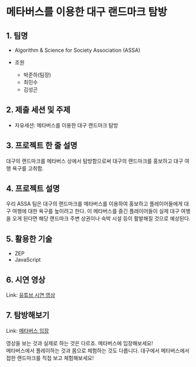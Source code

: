 메타버스를 이용한 대구 랜드마크 탐방
===

## 1. 팀명 
* Algorithm & Science for Society Association (ASSA)

* 조원
    + 박준하(팀장)
    + 최민수
    + 김성곤

## 2. 제출 세션 및 주제
* 자유세션: 메타버스를 이용한 대구 랜드마크 탐방

## 3. 프로젝트 한 줄 설명
대구의 랜드마크를 메타버스 상에서 탐방함으로써 대구의 랜드마크를 홍보하고 대구 여행 욕구를 고취함.

## 4. 프로젝트 설명
우리 ASSA 팀은 대구의 랜드마크를 메타버스를 이용하여 홍보하고 플레이어들에게 대구 여행에 대한 욕구를 높이려고 한다. 이 메타버스를 즐긴 플레이어들이 실제 대구 여행을 오게 된다면 해당 랜드마크 주변 상권이나 숙박 시설 등이 활발해질 것으로 예상된다.

## 5. 활용한 기술
* ZEP
* JavaScript

## 6. 시연 영상
Link: [유튜브 시연 영상](https://www.youtube.com/watch?v=fDOY4_3xmRA "시연 영상 보기")

## 7. 탐방해보기
Link: [메타버스 입장](https://zep.us/play/2pW6v6 "대구 랜드마크 탐방")

영상을 보는 것과 실제로 하는 것은 다르죠. 메타버스에 입장해보세요!</br>
메타버스에서 플레이하는 것과 몸으로 체험하는 것도 다릅니다. 대구에서 메타버스에서 접한 랜드마크를 직접 보고 체험해보세요!

